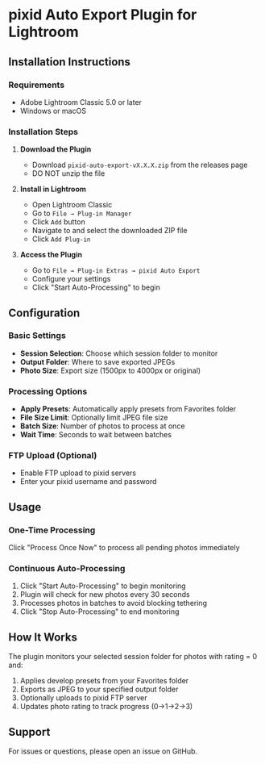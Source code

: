# pixid Auto Export Plugin for Lightroom

## Installation Instructions

### Requirements
- Adobe Lightroom Classic 5.0 or later
- Windows or macOS

### Installation Steps

1. **Download the Plugin**
   - Download `pixid-auto-export-vX.X.X.zip` from the releases page
   - DO NOT unzip the file

2. **Install in Lightroom**
   - Open Lightroom Classic
   - Go to `File → Plug-in Manager`
   - Click `Add` button
   - Navigate to and select the downloaded ZIP file
   - Click `Add Plug-in`

3. **Access the Plugin**
   - Go to `File → Plug-in Extras → pixid Auto Export`
   - Configure your settings
   - Click "Start Auto-Processing" to begin

## Configuration

### Basic Settings
- **Session Selection**: Choose which session folder to monitor
- **Output Folder**: Where to save exported JPEGs
- **Photo Size**: Export size (1500px to 4000px or original)

### Processing Options
- **Apply Presets**: Automatically apply presets from Favorites folder
- **File Size Limit**: Optionally limit JPEG file size
- **Batch Size**: Number of photos to process at once
- **Wait Time**: Seconds to wait between batches

### FTP Upload (Optional)
- Enable FTP upload to pixid servers
- Enter your pixid username and password

## Usage

### One-Time Processing
Click "Process Once Now" to process all pending photos immediately

### Continuous Auto-Processing
1. Click "Start Auto-Processing" to begin monitoring
2. Plugin will check for new photos every 30 seconds
3. Processes photos in batches to avoid blocking tethering
4. Click "Stop Auto-Processing" to end monitoring

## How It Works

The plugin monitors your selected session folder for photos with rating = 0 and:
1. Applies develop presets from your Favorites folder
2. Exports as JPEG to your specified output folder
3. Optionally uploads to pixid FTP server
4. Updates photo rating to track progress (0→1→2→3)

## Support

For issues or questions, please open an issue on GitHub.